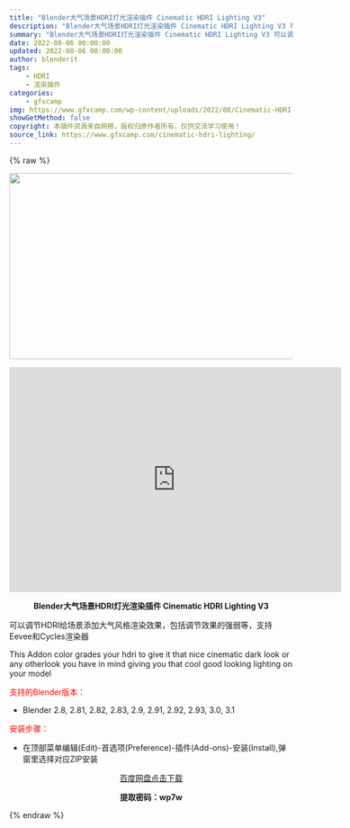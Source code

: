 ```yaml
---
title: "Blender大气场景HDRI灯光渲染插件 Cinematic HDRI Lighting V3"
description: "Blender大气场景HDRI灯光渲染插件 Cinematic HDRI Lighting V3 可以调节HDRI给场景添加大气风格渲染效果，包括调节效果的强弱等，支持Eevee和Cycles渲染器 ..."
summary: "Blender大气场景HDRI灯光渲染插件 Cinematic HDRI Lighting V3 可以调节HDRI给场景添加大气风格渲染效果，包括调节效果的强弱等，支持Eevee和Cycles渲染器 ..."
date: 2022-08-06 00:00:00
updated: 2022-08-06 00:00:00
author: blenderit
tags: 
    - HDRI
    - 渲染插件
categories:
    - gfxcamp
img: https://www.gfxcamp.com/wp-content/uploads/2022/08/Cinematic-HDRI-Lighting.jpg
showGetMethod: false
copyright: 本插件资源来自网络，版权归原作者所有，仅供交流学习使用！
source_link: https://www.gfxcamp.com/cinematic-hdri-lighting/
---
```


{% raw %}
<div><p><img decoding="async" class="aligncenter size-full wp-image-105782" src="https://www.gfxcamp.com/wp-content/uploads/2022/08/Cinematic-HDRI-Lighting.jpg" data-src="https://www.gfxcamp.com/wp-content/uploads/2022/08/Cinematic-HDRI-Lighting.jpg" alt="" width="590" height="331" data-srcset="https://www.gfxcamp.com/wp-content/uploads/2022/08/Cinematic-HDRI-Lighting.jpg 590w, https://www.gfxcamp.com/wp-content/uploads/2022/08/Cinematic-HDRI-Lighting-150x84.jpg 150w" data-sizes="(max-width: 590px) 100vw, 590px"></p><p style="text-align: center;"><iframe loading="lazy" src="https://player.youku.com/embed/XNTg5Mjg2MTY0OA==" width="590" height="400" frameborder="0" allowfullscreen="allowfullscreen" data-mce-fragment="1"></iframe></p><p style="text-align: center;"><strong>Blender大气场景HDRI灯光渲染插件 Cinematic HDRI Lighting V3</strong></p><p>可以调节HDRI给场景添加大气风格渲染效果，包括调节效果的强弱等，支持Eevee和Cycles渲染器</p><p>This Addon color grades your hdri to give it that nice cinematic dark look or any otherlook you have in mind giving you that cool good looking lighting on your model</p><p style="text-align: left;"><span style="color: #ff0000;">支持的Blender版本：</span></p><ul>
<li style="text-align: left;">Blender 2.8, 2.81, 2.82, 2.83, 2.9, 2.91, 2.92, 2.93, 3.0, 3.1</li>
</ul><p style="text-align: left;"><span style="color: #ff0000;">安装步骤：</span></p><ul>
<li>在顶部菜单编辑(Edit)-首选项(Preference)-插件(Add-ons)-安装(Install),弹窗里选择对应ZIP安装</li>
</ul><p style="text-align: center;"><a class="maxbutton-3 maxbutton maxbutton-baidu" target="_blank" rel="noopener" href="https://pan.baidu.com/s/1gmfqWN5DfLKHP6DRBCJEiQ?pwd=wp7w"><span class="mb-text">百度网盘点击下载</span></a></p><p style="text-align: center;"><strong>提取密码：wp7w</strong></p></div>
<div style="display: none">gfxcamp</div>
{% endraw %}
